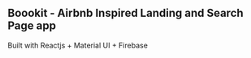 ## Boookit - Airbnb Inspired Landing and Search Page app
 
 
Built with Reactjs + Material UI + Firebase
